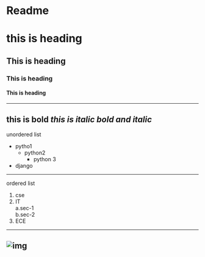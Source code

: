 # Readme
# this is heading
## This is heading
### This is heading
#### This is heading
--------------------------------------
**this is bold**
*this is italic*
***bold and italic***
--------------------------------------
unordered list
- pytho1
  - python2
    - python 3
 - django
--------------------------------------
ordered list
1. cse
2. IT  
    a.sec-1  
    b.sec-2  
3. ECE
---------------------------------------
![img](https://camo.githubusercontent.com/888e388801f947dec7c3d843942c277af25fe2b1aed1821542c4e711f210312a/68747470733a2f2f75706c6f61642e77696b696d656469612e6f72672f77696b6970656469612f636f6d6d6f6e732f7468756d622f632f63332f507974686f6e2d6c6f676f2d6e6f746578742e7376672f37363870782d507974686f6e2d6c6f676f2d6e6f746578742e7376672e706e67)
---------------------------------------
